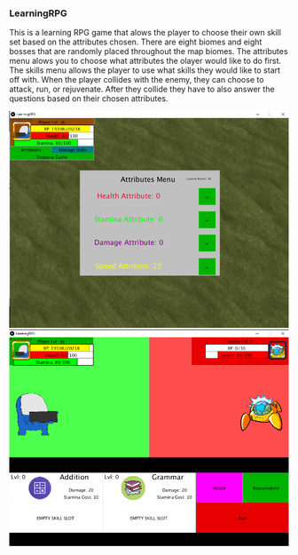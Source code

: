 ### LearningRPG
This is a learning RPG game that alows the player to choose their own skill set based on the attributes chosen. There are eight biomes and eight bosses that are randomly placed throughout the map biomes. 
The attributes menu alows you to choose what attributes the olayer would like to do first. The skills menu allows the player to use what skills they would like to start off with. When the player collides with the enemy, they can choose to attack, run, or rejuvenate. 
After they collide they have to also answer the questions based on their chosen attributes.




<img src="https://github.com/Jeremiah3254/LearningRPG/blob/main/Images/attributes.PNG">
<img src="https://github.com/Jeremiah3254/LearningRPG/blob/main/Images/attacks%20(4).PNG">
